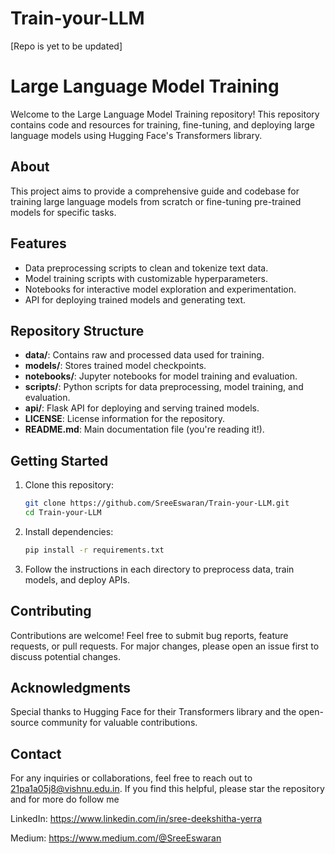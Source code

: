 # Train-your-LLM
[Repo is yet to be updated]
# Large Language Model Training

Welcome to the Large Language Model Training repository! This repository contains code and resources for training, fine-tuning, and deploying large language models using Hugging Face's Transformers library.

## About

This project aims to provide a comprehensive guide and codebase for training large language models from scratch or fine-tuning pre-trained models for specific tasks.

## Features

- Data preprocessing scripts to clean and tokenize text data.
- Model training scripts with customizable hyperparameters.
- Notebooks for interactive model exploration and experimentation.
- API for deploying trained models and generating text.

## Repository Structure

- **data/**: Contains raw and processed data used for training.
- **models/**: Stores trained model checkpoints.
- **notebooks/**: Jupyter notebooks for model training and evaluation.
- **scripts/**: Python scripts for data preprocessing, model training, and evaluation.
- **api/**: Flask API for deploying and serving trained models.
- **LICENSE**: License information for the repository.
- **README.md**: Main documentation file (you're reading it!).

## Getting Started

1. Clone this repository:

    ```bash
    git clone https://github.com/SreeEswaran/Train-your-LLM.git
    cd Train-your-LLM
    ```

2. Install dependencies:

    ```bash
    pip install -r requirements.txt
    ```

3. Follow the instructions in each directory to preprocess data, train models, and deploy APIs.

## Contributing

Contributions are welcome! Feel free to submit bug reports, feature requests, or pull requests. For major changes, please open an issue first to discuss potential changes.


## Acknowledgments

Special thanks to Hugging Face for their Transformers library and the open-source community for valuable contributions.

## Contact

For any inquiries or collaborations, feel free to reach out to [21pa1a05j8@vishnu.edu.in](mailto:your-email).
If you find this helpful, please star the repository and for more do follow me

LinkedIn: https://www.linkedin.com/in/sree-deekshitha-yerra

Medium: https://www.medium.com/@SreeEswaran

